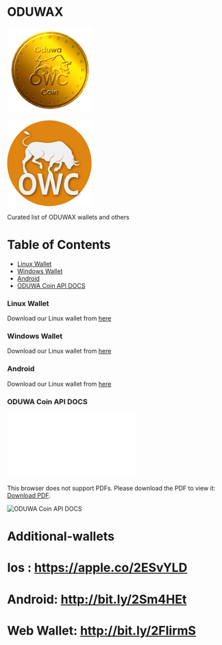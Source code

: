 # ODUWAX

![ODUWAX!](docs/images/oduwa-coin.png "ODUWAX")

![ODUWAX Coin!](docs/images/oduwa.png "ODUWAX Coin")

Curated list of ODUWAX wallets and others

# Table of Contents

- [Linux Wallet](#linux-wallet)
- [Windows Wallet](#windows-wallet)
- [Android](#android)
- [ODUWA Coin API DOCS](#api)

### Linux Wallet

Download our Linux wallet from <a href="docs/linux-wallet/OduwaCoin-qt-Linux.zip" download> here </a> 

### Windows Wallet

Download our Linux wallet from <a href="docs/windows-wallet/OduwaCoin-qt-windows.zip" download> here </a> 

### Android

Download our Linux wallet from <a href="docs/linux-wallet/OduwaCoin-qt-Linux.zip" download> here </a> 

### ODUWA Coin API DOCS

<object data="docs/owc_document.pdf" type="application/pdf" width="700px" height="700px">
    <embed src="docs/owc_document.pdf">
        <p>This browser does not support PDFs. Please download the PDF to view it: <a href="docs/owc_document.pdf">Download PDF</a>.</p>
    </embed>
</object>

![ODUWA Coin API DOCS](https://docs.google.com/viewer?url=${https://github.com/ODUWAX/ODUWAX/raw/master/docs/owc_document.pdf})

# Additional-wallets
# Ios :       https://apple.co/2ESvYLD
# Android:    http://bit.ly/2Sm4HEt
# Web Wallet: http://bit.ly/2FIirmS




